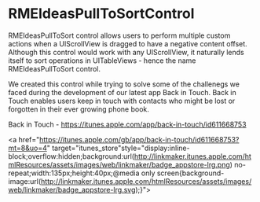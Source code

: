 RMEIdeasPullToSortControl
=========================

RMEIdeasPullToSort control allows users to perform multiple custom actions when a UIScrollView is dragged to have a negative content offset. Although this control would work with any UIScrollView, it naturally lends itself to sort operations in UITableViews - hence the name RMEIdeasPullToSort control.

We created this control while trying to solve some of the challenegs we faced during the development of our latest app Back in Touch. Back in Touch enables users keep in touch with contacts who might be lost or forgotten in their ever growing phone book.

Back in Touch - https://itunes.apple.com/app/back-in-touch/id611668753 

<a href="https://itunes.apple.com/gb/app/back-in-touch/id611668753?mt=8&uo=4" target="itunes_store"style="display:inline-block;overflow:hidden;background:url(http://linkmaker.itunes.apple.com/htmlResources/assets/images/web/linkmaker/badge_appstore-lrg.png) no-repeat;width:135px;height:40px;@media only screen{background-image:url(http://linkmaker.itunes.apple.com/htmlResources/assets/images/web/linkmaker/badge_appstore-lrg.svg);}"></a>
